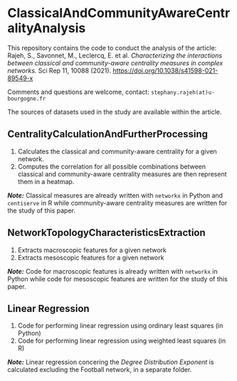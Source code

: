 # ClassicalAndCommunityAwareCentralityAnalysis

This repository contains the code to conduct the analysis of the article: Rajeh, S., Savonnet, M., Leclercq, E. et al. _Characterizing the interactions between classical and community-aware centrality measures in complex networks._ Sci Rep 11, 10088 (2021). https://doi.org/10.1038/s41598-021-89549-x

Comments and questions are welcome, contact: `stephany.rajeh(at)u-bourgogne.fr`

The sources of datasets used in the study are available within the article.

## CentralityCalculationAndFurtherProcessing
1. Calculates the classical and community-aware centrality for a given network. 
2. Computes the correlation for all possible combinations between classical and community-aware centrality measures are then represent them in a heatmap.

___Note:___ Classical measures are already written with `networkx` in Python and `centiserve` in R while community-aware centrality measures are written for the study of this paper.

## NetworkTopologyCharacteristicsExtraction
1. Extracts macroscopic features for a given network
2. Extracts mesoscopic features for a given network

___Note:___ Code for macroscopic features is already written with `networkx` in Python while code for mesoscopic features are written for the study of this paper.

## Linear Regression 
1. Code for performing linear regression using ordinary least squares (in Python)
2. Code for performing linear regression using weighted least squares (in R)

___Note:___ Linear regression concering the _Degree Distribution Exponent_ is calculated excluding the Football network, in a separate folder.
